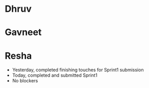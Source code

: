 # Dhruv
# Gavneet
# Resha

- Yesterday, completed finishing touches for Sprint1 submission
- Today, completed and submitted Sprint1
- No blockers

